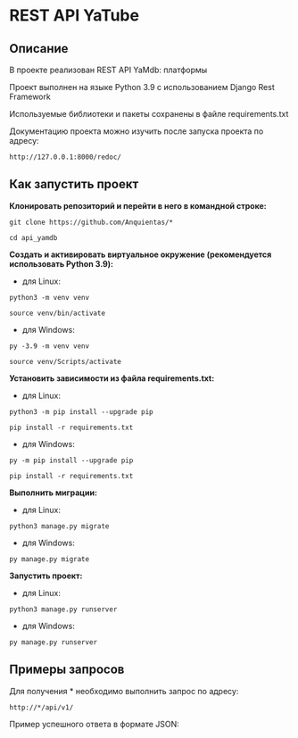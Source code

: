 # REST API YaTube
## Описание
В проекте реализован REST API YaMdb: платформы 

Проект выполнен на языке Python 3.9 с использованием Django Rest Framework

Используемые библиотеки и пакеты сохранены в файле requirements.txt

Документацию проекта можно изучить после запуска проекта по адресу:

```
http://127.0.0.1:8000/redoc/
```

## Как запустить проект

**Клонировать репозиторий и перейти в него в командной строке:**

```
git clone https://github.com/Anquientas/*
```

```
cd api_yamdb
```

**Cоздать и активировать виртуальное окружение (рекомендуется использовать Python 3.9):**

* для Linux:

```
python3 -m venv venv
```

```
source venv/bin/activate
```

* для Windows:

```
py -3.9 -m venv venv
```

```
source venv/Scripts/activate
```

**Установить зависимости из файла requirements.txt:**

* для Linux:

```
python3 -m pip install --upgrade pip
```

```
pip install -r requirements.txt
```

* для Windows:

```
py -m pip install --upgrade pip
```

```
pip install -r requirements.txt
```

**Выполнить миграции:**

* для Linux:

```
python3 manage.py migrate
```

* для Windows:

```
py manage.py migrate
```

**Запустить проект:**

* для Linux:

```
python3 manage.py runserver
```

* для Windows:

```
py manage.py runserver
```

## Примеры запросов

Для получения * необходимо выполнить запрос по адресу:
```
http://*/api/v1/
```

Пример успешного ответа в формате JSON:

```

```

